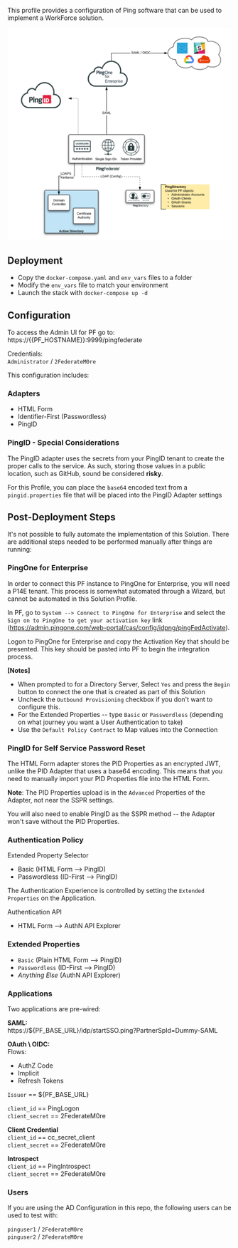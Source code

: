 This profile provides a configuration of Ping software that can be used to implement a WorkForce solution.

![Solution - WorkForce](solution-workforce.png)

## Deployment
* Copy the `docker-compose.yaml` and `env_vars` files to a folder
* Modify the `env_vars` file to match your environment
* Launch the stack with `docker-compose up -d`

## Configuration

To access the Admin UI for PF go to:  
https://{{PF_HOSTNAME}}:9999/pingfederate

Credentials:  
`Administrator` / `2FederateM0re`

This configuration includes:

### Adapters
* HTML Form
* Identifier-First (Passwordless)
* PingID

### PingID - Special Considerations
The PingID adapter uses the secrets from your PingID tenant to create the proper calls to the service. As such, storing those values in a public location, such as GitHub, sound be considered **risky**.

For this Profile, you can place the `base64` encoded text from a `pingid.properties` file that will be placed into the PingID Adapter settings 

## Post-Deployment Steps
It's not possible to fully automate the implementation of this Solution. There are additional steps needed to be performed manually after things are running:

### PingOne for Enterprise
In order to connect this PF instance to PingOne for Enterprise, you will need a P14E tenant. This process is somewhat automated through a Wizard, but cannot be automated in this Solution Profile.

In PF, go to `System --> Connect to PingOne for Enterprise` and select the `Sign on to PingOne to get your activation key` link (https://admin.pingone.com/web-portal/cas/config/idpng/pingFedActivate).  

Logon to PingOne for Enterprise and copy the Activation Key that should be presented. This key should be pasted into PF to begin the integration process.

**[Notes]**
* When prompted to for a Directory Server, Select `Yes` and press the `Begin` button to connect the one that is created as part of this Solution
* Uncheck the `Outbound Provisioning` checkbox if you don't want to configure this.
* For the Extended Properties -- type `Basic` or `Passwordless` (depending on what journey you want a User Authentication to take)
* Use the `Default Policy Contract` to Map values into the Connection

### PingID for Self Service Password Reset
The HTML Form adapter stores the PID Properties as an encrypted JWT, unlike the PID Adapter that uses a base64 encoding. This means that you need to manually import your PID Properties file into the HTML Form.

**Note**: The PID Properties upload is in the `Advanced` Properties of the Adapter, not near the SSPR settings.
  
You will also need to enable PingID as the SSPR method -- the Adapter won't save without the PID Properties. 

### Authentication Policy
Extended Property Selector
  * Basic (HTML Form --> PingID)
  * Passwordless (ID-First --> PingID)

The Authentication Experience is controlled by setting the `Extended Properties` on the Application.  

Authentication API
* HTML Form --> AuthN API Explorer  

### Extended Properties
* `Basic` (Plain HTML Form --> PingID)
* `Passwordless` (ID-First --> PingID)
* _Anything Else_ (AuthN API Explorer)

### Applications
Two applications are pre-wired:

**SAML:**  
https://${PF_BASE_URL}/idp/startSSO.ping?PartnerSpId=Dummy-SAML

**OAuth \ OIDC:**   
Flows:
* AuthZ Code
* Implicit
* Refresh Tokens

`Issuer` == ${PF_BASE_URL}  

`client_id` == PingLogon  
`client_secret` == 2FederateM0re

**Client Credential**  
`client_id` == cc_secret_client  
`client_secret` == 2FederateM0re

**Introspect**  
`client_id` == PingIntrospect  
`client_secret` == 2FederateM0re

### Users
If you are using the AD Configuration in this repo, the following users can be used to test with:

`pinguser1` / `2FederateM0re`  
`pinguser2` / `2FederateM0re`
